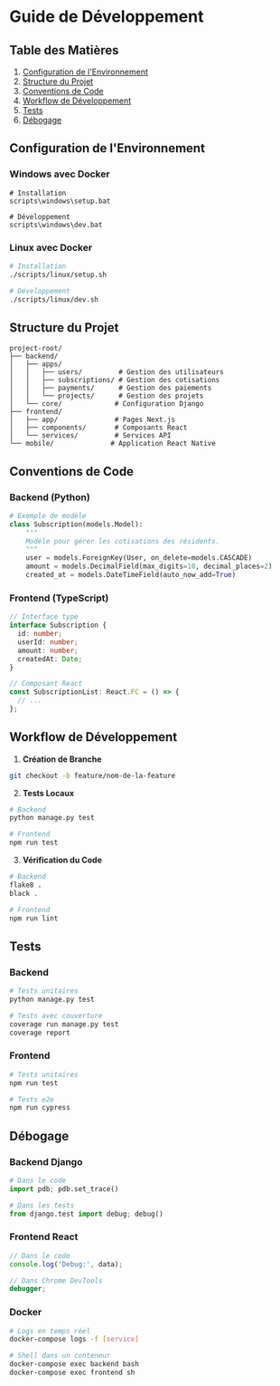 # Guide de Développement

## Table des Matières
1. [Configuration de l'Environnement](#configuration-de-lenvironnement)
2. [Structure du Projet](#structure-du-projet)
3. [Conventions de Code](#conventions-de-code)
4. [Workflow de Développement](#workflow-de-développement)
5. [Tests](#tests)
6. [Débogage](#débogage)

## Configuration de l'Environnement

### Windows avec Docker
```batch
# Installation
scripts\windows\setup.bat

# Développement
scripts\windows\dev.bat
```

### Linux avec Docker
```bash
# Installation
./scripts/linux/setup.sh

# Développement
./scripts/linux/dev.sh
```

## Structure du Projet
```
project-root/
├── backend/
│   ├── apps/
│   │   ├── users/         # Gestion des utilisateurs
│   │   ├── subscriptions/ # Gestion des cotisations
│   │   ├── payments/      # Gestion des paiements
│   │   └── projects/      # Gestion des projets
│   └── core/             # Configuration Django
├── frontend/
│   ├── app/              # Pages Next.js
│   ├── components/       # Composants React
│   └── services/         # Services API
└── mobile/              # Application React Native
```

## Conventions de Code

### Backend (Python)
```python
# Exemple de modèle
class Subscription(models.Model):
    """
    Modèle pour gérer les cotisations des résidents.
    """
    user = models.ForeignKey(User, on_delete=models.CASCADE)
    amount = models.DecimalField(max_digits=10, decimal_places=2)
    created_at = models.DateTimeField(auto_now_add=True)
```

### Frontend (TypeScript)
```typescript
// Interface type
interface Subscription {
  id: number;
  userId: number;
  amount: number;
  createdAt: Date;
}

// Composant React
const SubscriptionList: React.FC = () => {
  // ...
};
```

## Workflow de Développement

1. **Création de Branche**
```bash
git checkout -b feature/nom-de-la-feature
```

2. **Tests Locaux**
```bash
# Backend
python manage.py test

# Frontend
npm run test
```

3. **Vérification du Code**
```bash
# Backend
flake8 .
black .

# Frontend
npm run lint
```

## Tests

### Backend
```bash
# Tests unitaires
python manage.py test

# Tests avec couverture
coverage run manage.py test
coverage report
```

### Frontend
```bash
# Tests unitaires
npm run test

# Tests e2e
npm run cypress
```

## Débogage

### Backend Django
```python
# Dans le code
import pdb; pdb.set_trace()

# Dans les tests
from django.test import debug; debug()
```

### Frontend React
```typescript
// Dans le code
console.log('Debug:', data);

// Dans Chrome DevTools
debugger;
```

### Docker
```bash
# Logs en temps réel
docker-compose logs -f [service]

# Shell dans un conteneur
docker-compose exec backend bash
docker-compose exec frontend sh
``` 